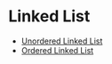 Linked List
===========

  * [Unordered Linked List](https://github.com/lucianlature/data-structures/tree/master/examples/linkedlist/unordered.md)
  * [Ordered Linked List](https://github.com/lucianlature/data-structures/tree/master/examples/linkedlist/ordered.md)
